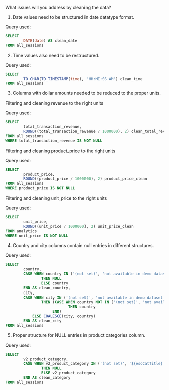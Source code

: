 What issues will you address by cleaning the data?


1. Date values need to be structured in date datatype format.

Query used:
```SQL
SELECT 
        DATE(date) AS clean_date
FROM all_sessions
```


2. Time values also need to be restructured.

Query used:
```SQL
SELECT 
	    TO_CHAR(TO_TIMESTAMP(time), 'HH:MI:SS AM') clean_time 
FROM all_sessions
```


3. Columns with dollar amounts needed to be reduced to the proper units.

Filtering and cleaning revenue to the right units 

Query used:
```SQL
SELECT 
        total_transaction_revenue, 
	    ROUND((total_transaction_revenue / 1000000), 2) clean_total_revenue
FROM all_sessions
WHERE total_transaction_revenue IS NOT NULL
```

Filtering and cleaning product_price to the right units 

Query used:
```SQL
SELECT 
        product_price, 
	    ROUND((product_price / 1000000), 2) product_price_clean
FROM all_sessions
WHERE product_price IS NOT NULL
```

Filtering and cleaning unit_price to the right units 

Query used:
```SQL
SELECT 
        unit_price, 
        ROUND((unit_price / 1000000), 2) unit_price_clean
FROM analytics
WHERE unit_price IS NOT NULL
```


4. Country and city columns contain null entries in different structures.

Query used:
```SQL
SELECT 
		country,
		CASE WHEN country IN ('(not set)', 'not available in demo dataset')
				THEN NULL
				ELSE country
		END AS clean_country,
		city,
		CASE WHEN city IN ('(not set)', 'not available in demo dataset')
				THEN (CASE WHEN country NOT IN ('(not set)', 'not available in demo dataset')
						 	THEN country
					 END)
			ELSE COALESCE(city, country)
		END AS clean_city
FROM all_sessions
```


5. Proper structure for NULL entries in product categories column.

Query used:
```SQL
SELECT 
		v2_product_category,
		CASE WHEN v2_product_category IN ('(not set)', '${escCatTitle}')
				THEN NULL
				ELSE v2_product_category
		END AS clean_category
FROM all_sessions
```